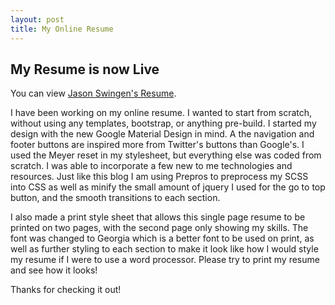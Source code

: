 ```yaml
---
layout: post
title: My Online Resume
---
```


## My Resume is now Live

You can view [Jason Swingen's Resume](http://jasonswingen.github.io/resume/).

I have been working on my online resume. I wanted to start from scratch, without using any templates, bootstrap, or anything pre-build. I started my design with the new Google Material Design in mind. A the navigation and footer buttons are inspired more from Twitter's buttons than Google's. I used the Meyer reset in my stylesheet, but everything else was coded from scratch. I was able to incorporate a few new to me technologies and resources. Just like this blog I am using Prepros to preprocess my SCSS into CSS as well as minify the small amount of jquery I used for the go to top button, and the smooth transitions to each section.

I also made a print style sheet that allows this single page resume to be printed on two pages, with the second page only showing my skills. The font was changed to Georgia which is a better font to be used on print, as well as further styling to each section to make it look like how I would style my resume if I were to use a word processor. Please try to print my resume and see how it looks!

Thanks for checking it out!